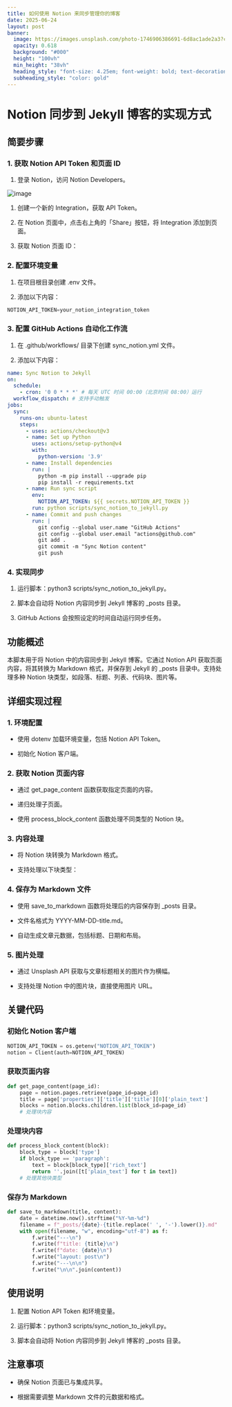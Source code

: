 ```yaml
---
title: 如何使用 Notion 来同步管理你的博客
date: 2025-06-24
layout: post
banner:
  image: https://images.unsplash.com/photo-1746906386691-6d8ac1ade2a3?crop=entropy&cs=tinysrgb&fit=max&fm=jpg&ixid=M3w2OTIwMzJ8MHwxfHJhbmRvbXx8fHx8fHx8fDE3NTA3MzUxODh8&ixlib=rb-4.1.0&q=80&w=1080
  opacity: 0.618
  background: "#000"
  height: "100vh"
  min_height: "38vh"
  heading_style: "font-size: 4.25em; font-weight: bold; text-decoration: underline"
  subheading_style: "color: gold"
---
```


# Notion 同步到 Jekyll 博客的实现方式

## 简要步骤

### 1. 获取 Notion API Token 和页面 ID

1. 登录 Notion，访问 Notion Developers。

![image](https://prod-files-secure.s3.us-west-2.amazonaws.com/a7a0cc5a-89b9-4cda-8686-1fba0ca52f40/d19c1afe-dea5-4312-9333-786b0ba83054/image.png?X-Amz-Algorithm=AWS4-HMAC-SHA256&X-Amz-Content-Sha256=UNSIGNED-PAYLOAD&X-Amz-Credential=ASIAZI2LB466UHCW2XSH%2F20250624%2Fus-west-2%2Fs3%2Faws4_request&X-Amz-Date=20250624T031948Z&X-Amz-Expires=3600&X-Amz-Security-Token=IQoJb3JpZ2luX2VjECoaCXVzLXdlc3QtMiJHMEUCIQDCy1stnSRMxbfeq92mYMAVRNTP66sxjsaV8N%2Bg8UwfqQIgfXPW5H8msAJkC2brCPgHTh2EcewlQAPVPqmCGzuicVEq%2FwMIIxAAGgw2Mzc0MjMxODM4MDUiDHHk%2BWW%2BTuzExXN5OyrcAyaiYeSMnqB%2BicxOv5nZF1BaZYrjtxkhyQPUG8Xf364hz9rKJ53s22zxqDdo9omqyVCvnftwP3Bj0o%2BQN3u69iRGVwZMwu3DSSzUdmWHK08nJFsbz8maKyMGaXIkYDq4DHKGoOuDQ0ZIsc6paj3%2FX22ynpX6ZUYq6VqG8J1JLfrhVaUSNP8LKJW8iyAtnMLpSCYXKcsyQyqQF8PQPyDm9CtbPhU9qVSZtJChGFJHTjIDkvdjD67888R%2FDUNmK%2BFIfGGuC1JRydte3agi86wprzGcmEJS7BqorkXNIh2MzSee%2FXrNLkJ5t90ghYOliiTADJqOR36B4FyHeR9lU8LCTUI9v6vq%2BLruX2ByD6iEima94ngUSmOIDF%2Fs9b6PPoyIGD45g9HIFpwtde%2BJOyaqjQM05CsKVNI35Jmym06z6am0azrZGoQxuZ7rB%2Fe3FvbyMF6Ks7665svaREch0iry0Yg%2BjbdvfQaGlOgvhIpMINps%2BiU12CCM%2BLWuzCch95INKTDPjzJPCQGEMZosJKyTwKcZWSCcPD2VdMfLC5WxgHf1P85Y%2F7%2B%2FF%2F8nz%2FV3ET%2FWzHcrUfg3xko%2F4%2FwQcJMzv0qqPMVKHIoiqGelDL0NN%2FnW37kOORMQQ8kykeEUMI6U6MIGOqUBU0iU6OBihxiQmQwTGgtpO6gr5yQPHmAyJHcaoRUUtg6GSDECXbzrpy2V1%2Bp5dYTP%2F5gbNTaZ5AcSS0uMrnWTJnTlFGxMEw5n8Mik6zB9f8e%2FJMxSCf%2BDqWUYKML7%2BuG4cxCLEn%2BdOBKW1sKsezNGuDIC%2B6G%2BR33GnSmQJp738ETkWhM5TLBRQeQtoZjdUJaZBvYejSCx2t0RAxREs2WPNeL1FndR&X-Amz-Signature=1f8f22695a8dcd450a140098b52c90e557b72a080616d00eeb4420a0b4b0bf87&X-Amz-SignedHeaders=host&x-amz-checksum-mode=ENABLED&x-id=GetObject)

1. 创建一个新的 Integration，获取 API Token。

1. 在 Notion 页面中，点击右上角的「Share」按钮，将 Integration 添加到页面。

1. 获取 Notion 页面 ID：


### 2. 配置环境变量

1. 在项目根目录创建 .env 文件。

1. 添加以下内容：

```javascript
NOTION_API_TOKEN=your_notion_integration_token
```

### 3. 配置 GitHub Actions 自动化工作流

1. 在 .github/workflows/ 目录下创建 sync_notion.yml 文件。

1. 添加以下内容：

```yaml
name: Sync Notion to Jekyll
on:
  schedule:
    - cron: '0 0 * * *' # 每天 UTC 时间 00:00（北京时间 08:00）运行
  workflow_dispatch: # 支持手动触发
jobs:
  sync:
    runs-on: ubuntu-latest
    steps:
      - uses: actions/checkout@v3
      - name: Set up Python
        uses: actions/setup-python@v4
        with:
          python-version: '3.9'
      - name: Install dependencies
        run: |
          python -m pip install --upgrade pip
          pip install -r requirements.txt
      - name: Run sync script
        env:
          NOTION_API_TOKEN: ${{ secrets.NOTION_API_TOKEN }}
        run: python scripts/sync_notion_to_jekyll.py
      - name: Commit and push changes
        run: |
          git config --global user.name "GitHub Actions"
          git config --global user.email "actions@github.com"
          git add .
          git commit -m "Sync Notion content"
          git push
```

### 4. 实现同步

1. 运行脚本：python3 scripts/sync_notion_to_jekyll.py。

1. 脚本会自动将 Notion 内容同步到 Jekyll 博客的 _posts 目录。

1. GitHub Actions 会按照设定的时间自动运行同步任务。

## 功能概述

本脚本用于将 Notion 中的内容同步到 Jekyll 博客。它通过 Notion API 获取页面内容，将其转换为 Markdown 格式，并保存到 Jekyll 的 _posts 目录中。支持处理多种 Notion 块类型，如段落、标题、列表、代码块、图片等。

## 详细实现过程

### 1. 环境配置

- 使用 dotenv 加载环境变量，包括 Notion API Token。

- 初始化 Notion 客户端。

### 2. 获取 Notion 页面内容

- 通过 get_page_content 函数获取指定页面的内容。

- 递归处理子页面。

- 使用 process_block_content 函数处理不同类型的 Notion 块。

### 3. 内容处理

- 将 Notion 块转换为 Markdown 格式。

- 支持处理以下块类型：


### 4. 保存为 Markdown 文件

- 使用 save_to_markdown 函数将处理后的内容保存到 _posts 目录。

- 文件名格式为 YYYY-MM-DD-title.md。

- 自动生成文章元数据，包括标题、日期和布局。

### 5. 图片处理

- 通过 Unsplash API 获取与文章标题相关的图片作为横幅。

- 支持处理 Notion 中的图片块，直接使用图片 URL。

## 关键代码

### 初始化 Notion 客户端

```python
NOTION_API_TOKEN = os.getenv("NOTION_API_TOKEN")
notion = Client(auth=NOTION_API_TOKEN)
```

### 获取页面内容

```python
def get_page_content(page_id):
    page = notion.pages.retrieve(page_id=page_id)
    title = page['properties']['title']['title'][0]['plain_text']
    blocks = notion.blocks.children.list(block_id=page_id)
    # 处理块内容
```

### 处理块内容

```python
def process_block_content(block):
    block_type = block['type']
    if block_type == 'paragraph':
        text = block[block_type]['rich_text']
        return ''.join([t['plain_text'] for t in text])
    # 处理其他块类型
```

### 保存为 Markdown

```python
def save_to_markdown(title, content):
    date = datetime.now().strftime("%Y-%m-%d")
    filename = f"_posts/{date}-{title.replace(' ', '-').lower()}.md"
    with open(filename, "w", encoding="utf-8") as f:
        f.write("---\n")
        f.write(f"title: {title}\n")
        f.write(f"date: {date}\n")
        f.write("layout: post\n")
        f.write("---\n\n")
        f.write("\n\n".join(content))
```

## 使用说明

1. 配置 Notion API Token 和环境变量。

1. 运行脚本：python3 scripts/sync_notion_to_jekyll.py。

1. 脚本会自动将 Notion 内容同步到 Jekyll 博客的 _posts 目录。

## 注意事项

- 确保 Notion 页面已与集成共享。

- 根据需要调整 Markdown 文件的元数据和格式。